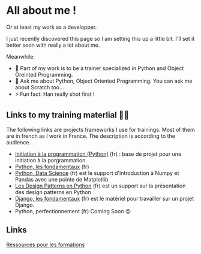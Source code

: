 # All about me !

Or at least my work as a developper.

I just recently discovered this page so I am setting this up a little bit. I'll set it better soon with really a lot about me.

Meanwhile:
- 🔭 Part of my work is to be a trainer specialized in Python and Object Oreinted Programming.
- 💬 Ask me about Python, Object Oriented Programming. You can ask me about Scratch too…
- ⚡ Fun fact: Han really shot first !

## Links to my training materlial 👨‍🏫
The following links are projects frameworks I use for trainings. Most of them are in french as I work in France. The description is according to the audience.
 * [Initiation à la programmation (Python)](https://github.com/darko-itpro/formation-initiation_programmation_Python) (fr) : base de projet pour une initiation à la porgrammation.
 * [Python, les fondamentaux](https://github.com/darko-itpro/formation-Python_fondamentaux) (fr)
 * [Python, Data Science](https://github.com/darko-itpro/python-data_science) (fr) est le support d'introduction à Numpy et Pandas avec une pointe de Matplotlib
 * [Les Design Patterns en Python](https://github.com/darko-itpro/formation_python_design_patterns) (fr) est un support sur la présentation des design patterns en Python
 * [Django, les fondamentaux](https://github.com/darko-itpro/formation-Django_fondamentaux) (fr) est le matériel pour travailler sur un projet Django.
 * Python, perfectionnement (fr) Coming Soon 😉

## Links
[Ressources pour les formations](https://bit.ly/3uh2MEQ)

<!--
**darko-itpro/darko-itpro** is a ✨ _special_ ✨ repository because its `README.md` (this file) appears on your GitHub profile.

Here are some ideas to get you started:

- 🔭 I’m currently working on ...
- 🌱 I’m currently learning ...
- 👯 I’m looking to collaborate on ...
- 🤔 I’m looking for help with ...
- 💬 Ask me about ...
- 📫 How to reach me: ...
- 😄 Pronouns: ...
- ⚡ Fun fact: ...
-->
